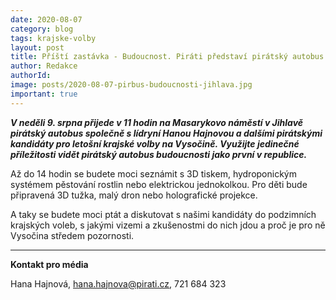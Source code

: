 ```yaml
---
date: 2020-08-07
category: blog
tags: krajske-volby
layout: post
title: Příští zastávka - Budoucnost. Piráti představí pirátský autobus budoucnosti tuto neděli v Jihlavě
author: Redakce
authorId: 
image: posts/2020-08-07-pirbus-budoucnosti-jihlava.jpg
important: true
---
```


***V neděli 9. srpna přijede v 11 hodin na Masarykovo náměstí v Jihlavě pirátský autobus společně s lídryní Hanou Hajnovou a dalšími pirátskými kandidáty pro letošní krajské volby na Vysočině. Využijte jedinečné příležitosti vidět pirátský autobus budoucnosti jako první v republice.***  

Až do 14 hodin se budete moci seznámit s 3D tiskem, hydroponickým systémem pěstování rostlin nebo elektrickou jednokolkou. Pro děti bude připravená 3D tužka, malý dron nebo holografické projekce. 

A taky se budete moci ptát a diskutovat s našimi kandidáty do podzimních krajských voleb, s jakými vizemi a zkušenostmi do nich jdou a proč je pro ně Vysočina středem pozornosti.

---

**Kontakt pro média**

Hana Hajnová, <hana.hajnova@pirati.cz>, 721 684 323
